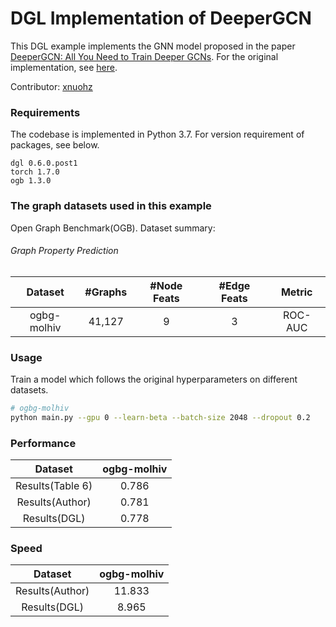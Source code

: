 # DGL Implementation of DeeperGCN

This DGL example implements the GNN model proposed in the paper [DeeperGCN: All You Need to Train Deeper GCNs](https://arxiv.org/abs/2006.07739). For the original implementation, see [here](https://github.com/lightaime/deep_gcns_torch).

Contributor: [xnuohz](https://github.com/xnuohz)

### Requirements
The codebase is implemented in Python 3.7. For version requirement of packages, see below.

```
dgl 0.6.0.post1
torch 1.7.0
ogb 1.3.0
```

### The graph datasets used in this example

Open Graph Benchmark(OGB). Dataset summary:

###### Graph Property Prediction

|   Dataset   | #Graphs | #Node Feats | #Edge Feats | Metric  |
| :---------: | :-----: | :---------: | :---------: | :-----: |
| ogbg-molhiv | 41,127  |      9      |      3      | ROC-AUC |

### Usage

Train a model which follows the original hyperparameters on different datasets.
```bash
# ogbg-molhiv
python main.py --gpu 0 --learn-beta --batch-size 2048 --dropout 0.2
```

### Performance

|     Dataset      | ogbg-molhiv |
| :--------------: | :---------: |
| Results(Table 6) |    0.786    |
| Results(Author)  |    0.781    |
|   Results(DGL)   |    0.778    |

### Speed

|     Dataset     | ogbg-molhiv |
| :-------------: | :---------: |
| Results(Author) |   11.833    |
|  Results(DGL)   |    8.965    |

